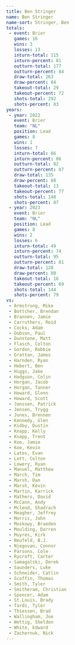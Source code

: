 ```yaml
---
title: Ben Stringer
name: Ben Stringer
name-sort: Stringer, Ben
totals:
 - event: Brier
   games: 16
   wins: 3
   losses: 13
   inturn-total: 115
   inturn-percent: 81
   outturn-total: 177
   outturn-percent: 84
   draw-total: 263
   draw-percent: 84
   takeout-total: 29
   takeout-percent: 72
   shots-total: 292
   shots-percent: 83
years:
 - year: 2022
   event: Brier
   team: "NL"
   position: Lead
   games: 8
   wins: 1
   losses: 7
   inturn-total: 66
   inturn-percent: 86
   outturn-total: 82
   outturn-percent: 87
   draw-total: 135
   draw-percent: 88
   takeout-total: 13
   takeout-percent: 77
   shots-total: 148
   shots-percent: 87
 - year: 2023
   event: Brier
   team: "NL"
   position: Lead
   games: 8
   wins: 2
   losses: 6
   inturn-total: 49
   inturn-percent: 74
   outturn-total: 95
   outturn-percent: 81
   draw-total: 128
   draw-percent: 80
   takeout-total: 16
   takeout-percent: 69
   shots-total: 144
   shots-percent: 79
vs:
 - Armstrong, Mike
 - Bottcher, Brendan
 - Brannen, Jamie
 - Carruthers, Reid
 - Cocks, Adam
 - Dobson, Paul
 - Dunstone, Matt
 - Flasch, Colton
 - Gordon, Robbie
 - Grattan, James
 - Harnden, Ryan
 - Hebert, Ben
 - Higgs, Jake
 - Hodgson, Colin
 - Horgan, Jacob
 - Horgan, Tanner
 - Howard, Glenn
 - Howard, Scott
 - Janssen, Patrick
 - Jensen, Trygg
 - Jones, Brennen
 - Kennedy, Glen
 - Kidby, Dustin
 - Knapp, Kelly
 - Knapp, Trent
 - Koe, Jamie
 - Koe, Kevin
 - Latos, Evan
 - Lott, Colton
 - Lowery, Ryan
 - Manuel, Matthew
 - March, Tim
 - Marsh, Dan
 - Marsh, Kevin
 - Martin, Karrick
 - Mathers, David
 - McCann, Andy
 - Mcleod, Shadrach
 - Meagher, Jeffrey
 - Morris, John
 - Moskowy, Braeden
 - Moulding, Darren
 - Muyres, Kirk
 - Neufeld, B.J.
 - Njegovan, Connor
 - Parsons, Cole
 - Rycroft, Carter
 - Samagalski, Derek
 - Saunders, Luke
 - Schneider, Catlin
 - Scoffin, Thomas
 - Smith, Tyler
 - Smitheram, Christian
 - Spencer, Adam
 - St.Louis, Brady
 - Tardi, Tyler
 - Thiessen, Brad
 - Wallingham, Joe
 - Wettig, Sheldon
 - White, Edward
 - Zachernuk, Nick
---
```

